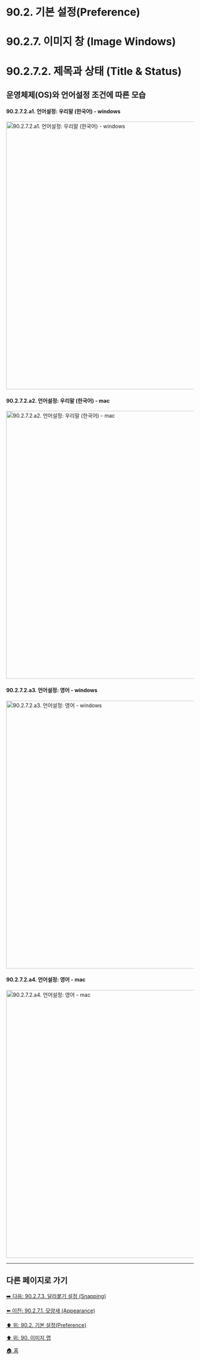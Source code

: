 # 90.2. 기본 설정(Preference)
# 90.2.7. 이미지 창 (Image Windows)
# 90.2.7.2. 제목과 상태 (Title & Status)
## 운영체제(OS)와 언어설정 조건에 따른 모습
#### 90.2.7.2.a1. 언어설정: 우리말 (한국어) - windows

<img width="720" alt="90.2.7.2.a1. 언어설정: 우리말 (한국어) - windows" src="https://github.com/wonder13662/gimp/assets/15767104/d5e10d65-40b5-4cd9-ba08-a82a02468e86">

#### 90.2.7.2.a2. 언어설정: 우리말 (한국어) - mac

<img width="720" alt="90.2.7.2.a2. 언어설정: 우리말 (한국어) - mac" src="https://github.com/wonder13662/gimp/assets/15767104/e257abc2-a349-4826-905b-af9e08d7f6a2">

#### 90.2.7.2.a3. 언어설정: 영어 - windows

<img width="720" alt="90.2.7.2.a3. 언어설정: 영어 - windows" src="https://github.com/wonder13662/gimp/assets/15767104/fba38341-f3cc-479f-9d93-110fbca87c2c">

#### 90.2.7.2.a4. 언어설정: 영어 - mac

<img width="720" alt="90.2.7.2.a4. 언어설정: 영어 - mac" src="https://github.com/wonder13662/gimp/assets/15767104/0075031b-f375-4ae2-98f7-15a534604886">

***

## 다른 페이지로 가기

[➡️ 다음: 90.2.7.3. 달라붙기 설정 (Snapping)](./90-02-07-image-windowx-03-snapping.md)

[⬅️ 이전: 90.2.7.1. 모양새 (Appearance)](./90-02-07-image-windowx-01-appearance.md)

[⬆️ 위: 90.2. 기본 설정(Preference)](./90-02-00-preference.md)

[⬆️ 위: 90. 이미지 맵](./90-00-image-map.md)

[🏠 홈](./00-home.md)
